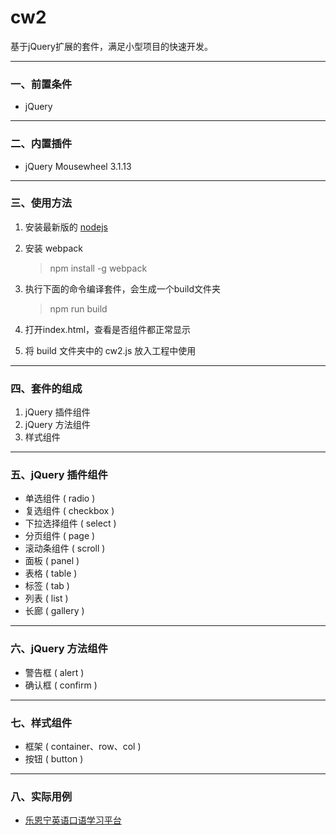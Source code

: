 # cw2 #
基于jQuery扩展的套件，满足小型项目的快速开发。

***

### 一、前置条件 ###
- jQuery

***

### 二、内置插件 ###
- jQuery Mousewheel 3.1.13

***

### 三、使用方法 ###
1. 安装最新版的 [nodejs](https://nodejs.org/en/download/)
2. 安装 webpack

    > npm install -g webpack 

3. 执行下面的命令编译套件，会生成一个build文件夹

	> npm run build

4. 打开index.html，查看是否组件都正常显示
5. 将 build 文件夹中的 cw2.js 放入工程中使用

***

### 四、套件的组成 ###
1. jQuery 插件组件
2. jQuery 方法组件
3. 样式组件

***

### 五、jQuery 插件组件 ###
- 单选组件 ( radio )
- 复选组件 ( checkbox )
- 下拉选择组件 ( select )
- 分页组件 ( page )
- 滚动条组件 ( scroll )
- 面板 ( panel )
- 表格 ( table )
- 标签 ( tab )
- 列表 ( list )
- 长廊 ( gallery )

***

### 六、jQuery 方法组件 ###
- 警告框 ( alert )
- 确认框 ( confirm )

***

### 七、样式组件 ###
- 框架 ( container、row、col )
- 按钮 ( button )

***

### 八、实际用例 ###
- [乐恩宁英语口语学习平台](http://learning.chivoxapp.com/)